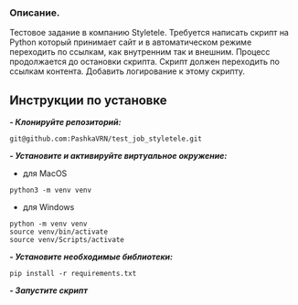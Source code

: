 ### Описание.
Тестовое задание в компанию Styletele.
Требуется написать скрипт на Python который принимает сайт и в автоматическом режиме переходить по ссылкам, как внутренним так и внешним. Процесс продолжается до остановки скрипта. Скрипт должен переходить по ссылкам контента. Добавить логирование к этому скрипту.

## Инструкции по установке
***- Клонируйте репозиторий:***
```
git@github.com:PashkaVRN/test_job_styletele.git
```
***- Установите и активируйте виртуальное окружение:***
- для MacOS
```
python3 -m venv venv
```
- для Windows
```
python -m venv venv
source venv/bin/activate
source venv/Scripts/activate
```
***- Установите необходимые библиотеки:***
```
pip install -r requirements.txt
```
***- Запустите скрипт***
